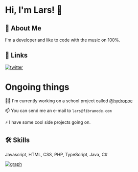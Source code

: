 
# Hi, I'm Lars! 👋


## 🚀 About Me
I'm a developer and like to code with the music on 100%.


## 🔗 Links
[![twitter](https://img.shields.io/badge/twitter-1DA1F2?style=for-the-badge&logo=twitter&logoColor=white)](https://twitter.com/larsdek)


# Ongoing things 

👩‍💻 I'm currently working on a school project called [@hydropoc](https://www.github.com/hydropoc)

📫 You can send me an e-mail to `lars@fibranode.com`

⚡️ I have some cool side projects going on.


## 🛠 Skills
Javascript, HTML, CSS, PHP, TypeScript, Java, C#

[![graph](https://github-readme-stats.vercel.app/api?username=larsdekr&show_icons=true&theme=radical)](https://github.com/larsdekr)
